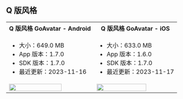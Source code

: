 ## Q 版风格

<table>
  <colgroup>
    <col>
    <col>
  </colgroup>
<tbody><tr>
<th>Q 版风格 GoAvatar - <b>Android</b></th>
<th>Q 版风格 GoAvatar - <b>iOS</b></th>
</tr>
<tr>
<td><ul><li>大小：649.0 MB</li><li>App 版本：1.7.0</li><li>SDK 版本：1.7.0</li><li>最近更新：2023-11-16</li></ul></td>
<td><ul><li>大小：633.0 MB</li><li>App 版本：1.6.0</li><li>SDK 版本：1.7.0</li><li>最近更新：2023-11-17</li></ul></td>
</tr>
<tr>
<td><a href="https://artifact-demo.zego.im/ZegoAvatar/Avatar1.7.0/android_app/GoAvatarQ.apk" title="手机扫码体验，或浏览器点击下载。"><img src="https://zego-platform-growth.oss-cn-shanghai.aliyuncs.com/official-website/zego/experience-app/img_avatar_app_android%402x.png" width="80%"></a></td>
<td><a href="https://testflight.apple.com/join/LuOha90q" target="_blank" title="手机扫码体验，或浏览器点击下载。"><img src="https://zego-platform-growth.oss-cn-shanghai.aliyuncs.com/official-website/zego/experience-app/img_avatar_app_ios%402x.png" width="80%"></a></td>
</tr>
</tbody></table>


